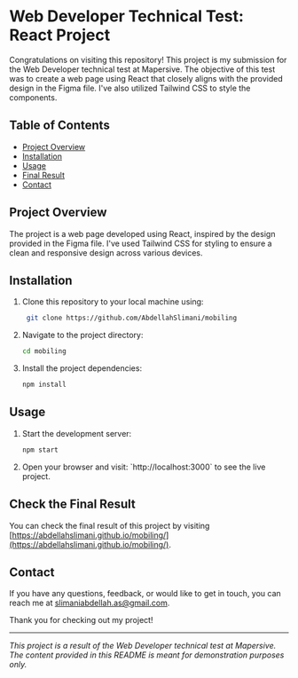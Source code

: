 # Web Developer Technical Test: React Project

Congratulations on visiting this repository! This project is my submission for the Web Developer technical test at Mapersive. The objective of this test was to create a web page using React that closely aligns with the provided design in the Figma file. I've also utilized Tailwind CSS to style the components.

## Table of Contents
- [Project Overview](#project-overview)
- [Installation](#installation)
- [Usage](#usage)
- [Final Result](#check-the-final-result)
- [Contact](#contact)

## Project Overview

The project is a web page developed using React, inspired by the design provided in the Figma file. I've used Tailwind CSS for styling to ensure a clean and responsive design across various devices.

## Installation

1. Clone this repository to your local machine using:
   ```bash
    git clone https://github.com/AbdellahSlimani/mobiling
   ```

3. Navigate to the project directory:
   ```bash
   cd mobiling
   ```

5. Install the project dependencies:
   ```bash
   npm install
   ```

## Usage

1. Start the development server:
   ```bash
   npm start
   ```

3. Open your browser and visit: \`http://localhost:3000\` to see the live project.

## Check the Final Result

You can check the final result of this project by visiting [https://abdellahslimani.github.io/mobiling/](https://abdellahslimani.github.io/mobiling/).

## Contact

If you have any questions, feedback, or would like to get in touch, you can reach me at [slimaniabdellah.as@gmail.com](mailto:slimaniabdellah.as@gmail.com).

Thank you for checking out my project!

---

*This project is a result of the Web Developer technical test at Mapersive. The content provided in this README is meant for demonstration purposes only.*
